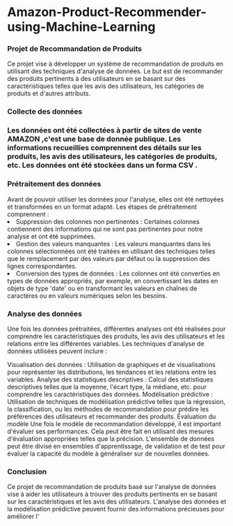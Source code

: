 # Amazon-Product-Recommender-using-Machine-Learning
<h3>Projet de Recommandation de Produits</h3>
Ce projet vise à développer un système de recommandation de produits en utilisant des techniques d'analyse de données. Le but est de recommander des produits pertinents à des utilisateurs en se basant sur des caractéristiques telles que les avis des utilisateurs, les catégories de produits et d'autres attributs.

<h3>Collecte des données<h3/>
Les données ont été collectées à partir de sites de vente AMAZON ,c'est une  base de donnée publique. Les informations recueillies comprennent des détails sur les produits, les avis des utilisateurs, les catégories de produits, etc. Les données ont été stockées dans un forma CSV .

<h3>Prétraitement des données</h3>
Avant de pouvoir utiliser les données pour l'analyse, elles ont été nettoyées et transformées en un format adapté. Les étapes de prétraitement comprennent :

<li>Suppression des colonnes non pertinentes : Certaines colonnes contiennent des informations qui ne sont pas pertinentes pour notre analyse et ont été supprimées.</li>
<li>Gestion des valeurs manquantes : Les valeurs manquantes dans les colonnes sélectionnées ont été traitées en utilisant des techniques telles que le remplacement par des valeurs par défaut ou la suppression des lignes correspondantes.</li>
<li>Conversion des types de données : Les colonnes ont été converties en types de données appropriés, par exemple, en convertissant les dates en objets de type 'date' ou en transformant les valeurs en chaînes de caractères ou en valeurs numériques selon les besoins.</li>
<h3>Analyse des données</h3>
Une fois les données prétraitées, différentes analyses ont été réalisées pour comprendre les caractéristiques des produits, les avis des utilisateurs et les relations entre les différentes variables. Les techniques d'analyse de données utilisées peuvent inclure :

Visualisation des données : Utilisation de graphiques et de visualisations pour représenter les distributions, les tendances et les relations entre les variables.
Analyse des statistiques descriptives : Calcul des statistiques descriptives telles que la moyenne, l'écart type, la médiane, etc. pour comprendre les caractéristiques des données.
Modélisation prédictive : Utilisation de techniques de modélisation prédictive telles que la régression, la classification, ou les méthodes de recommandation pour prédire les préférences des utilisateurs et recommander des produits.
Évaluation du modèle
Une fois le modèle de recommandation développé, il est important d'évaluer ses performances. Cela peut être fait en utilisant des mesures d'évaluation appropriées telles que la précision. L'ensemble de données peut être divisé en ensembles d'apprentissage, de validation et de test pour évaluer la capacité du modèle à généraliser sur de nouvelles données.

<h3>Conclusion</h3>
Ce projet de recommandation de produits basé sur l'analyse de données vise à aider les utilisateurs à trouver des produits pertinents en se basant sur les caractéristiques et les avis des utilisateurs. L'analyse des données et la modélisation prédictive peuvent fournir des informations précieuses pour améliorer l'